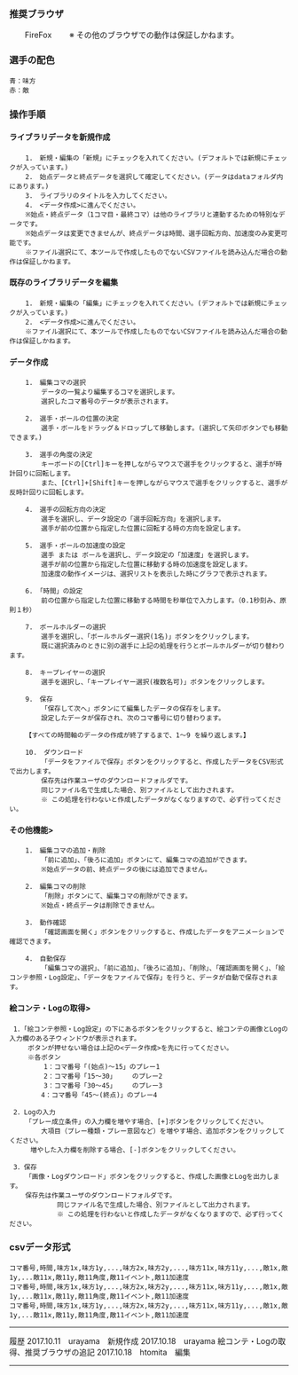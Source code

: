 ### 推奨ブラウザ
　　FireFox
　　※ その他のブラウザでの動作は保証しかねます。

### 選手の配色 
    青：味方
    赤：敵

### 操作手順
#### ライブラリデータを新規作成
        1.　新規・編集の「新規」にチェックを入れてください。(デフォルトでは新規にチェックが入っています。)
        2.　始点データと終点データを選択して確定してください。(データはdataフォルダ内にあります。)
        3.　ライブラリのタイトルを入力してください。
        4.　<データ作成>に進んでください。
        ※始点・終点データ（1コマ目・最終コマ）は他のライブラリと連動するための特別なデータです。
        ※始点データは変更できませんが、終点データは時間、選手回転方向、加速度のみ変更可能です。
        ※ファイル選択にて、本ツールで作成したものでないCSVファイルを読み込んだ場合の動作は保証しかねます。

#### 既存のライブラリデータを編集
		1.　新規・編集の「編集」にチェックを入れてください。(デフォルトでは新規にチェックが入っています。)
		2.　<データ作成>に進んでください。
		※ファイル選択にて、本ツールで作成したものでないCSVファイルを読み込んだ場合の動作は保証しかねます。

#### データ作成
    	1.　編集コマの選択
    		データの一覧より編集するコマを選択します。
    		選択したコマ番号のデータが表示されます。

    	2.　選手・ボールの位置の決定
			選手・ボールをドラッグ＆ドロップして移動します。(選択して矢印ボタンでも移動できます。)

        3.　選手の角度の決定　
			キーボードの[Ctrl]キーを押しながらマウスで選手をクリックすると、選手が時計回りに回転します。
			また、[Ctrl]+[Shift]キーを押しながらマウスで選手をクリックすると、選手が反時計回りに回転します。

		4.　選手の回転方向の決定　
			選手を選択し、データ設定の「選手回転方向」を選択します。
			選手が前の位置から指定した位置に回転する時の方向を設定します。

		5.　選手・ボールの加速度の設定
			選手 または ボールを選択し、データ設定の「加速度」を選択します。
			選手が前の位置から指定した位置に移動する時の加速度を設定します。
			加速度の動作イメージは、選択リストを表示した時にグラフで表示されます。

		6.　「時間」の設定
			前の位置から指定した位置に移動する時間を秒単位で入力します。（0.1秒刻み、原則１秒）

		7.　ボールホルダーの選択
			選手を選択し、「ボールホルダー選択(1名)」ボタンをクリックします。
			既に選択済みのときに別の選手に上記の処理を行うとボールホルダーが切り替わります。

        8.　キープレイヤーの選択
			選手を選択し、「キープレイヤー選択(複数名可)」ボタンをクリックします。

        9.　保存
			「保存して次へ」ボタンにて編集したデータの保存をします。
			設定したデータが保存され、次のコマ番号に切り替わります。

        【すべての時間軸のデータの作成が終了するまで、1～9 を繰り返します。】

		10.　ダウンロード
			「データをファイルで保存」ボタンをクリックすると、作成したデータをCSV形式で出力します。
			保存先は作業ユーザのダウンロードフォルダです。
			同じファイル名で生成した場合、別ファイルとして出力されます。
			※ この処理を行わないと作成したデータがなくなりますので、必ず行ってください。

#### その他機能>
       	1.　編集コマの追加・削除
    		「前に追加」、「後ろに追加」ボタンにて、編集コマの追加ができます。
    		※始点データの前、終点データの後には追加できません。

       	2.　編集コマの削除
			「削除」ボタンにて、編集コマの削除ができます。
			※始点・終点データは削除できません。

		3.　動作確認
			「確認画面を開く」ボタンをクリックすると、作成したデータをアニメーションで確認できます。
			
		4.　自動保存
			「編集コマの選択」、「前に追加」、「後ろに追加」、「削除」、「確認画面を開く」、「絵コンテ参照・Log設定」、「データをファイルで保存」を行うと、データが自動で保存されます。

#### 絵コンテ・Logの取得>
	 1．「絵コンテ参照・Log設定」の下にあるボタンをクリックすると、絵コンテの画像とLogの入力欄のある子ウィンドウが表示されます。
	　	ボタンが押せない場合は上記の<データ作成>を先に行ってください。
	　	※各ボタン
	　		1：コマ番号「(始点)～15」のプレー1
	　		2：コマ番号「15～30」    のプレー2
		　	3：コマ番号「30～45」    のプレー3
		  	4：コマ番号「45～(終点)」のプレー4
	
	 2．Logの入力
		「プレー成立条件」の入力欄を増やす場合、[+]ボタンをクリックしてください。
	    	大項目（プレー種類・プレー意図など）を増やす場合、追加ボタンをクリックしてください。
	　　	増やした入力欄を削除する場合、[-]ボタンをクリックしてください。

	 3．保存
		「画像・Logダウンロード」ボタンをクリックすると、作成した画像とLogを出力します。
		保存先は作業ユーザのダウンロードフォルダです。
                同じファイル名で生成した場合、別ファイルとして出力されます。
                ※ この処理を行わないと作成したデータがなくなりますので、必ず行ってください。

### csvデータ形式
    コマ番号,時間,味方1x,味方1y,...,味方2x,味方2y,...,味方11x,味方11y,...,敵1x,敵1y,...敵11x,敵11y,敵11角度,敵11イベント,敵11加速度
    コマ番号,時間,味方1x,味方1y,...,味方2x,味方2y,...,味方11x,味方11y,...,敵1x,敵1y,...敵11x,敵11y,敵11角度,敵11イベント,敵11加速度
    コマ番号,時間,味方1x,味方1y,...,味方2x,味方2y,...,味方11x,味方11y,...,敵1x,敵1y,...敵11x,敵11y,敵11角度,敵11イベント,敵11加速度


----------
履歴
	2017.10.11　urayama　新規作成
	2017.10.18　urayama  絵コンテ・Logの取得、推奨ブラウザの追記
	2017.10.18　htomita　編集

----------
